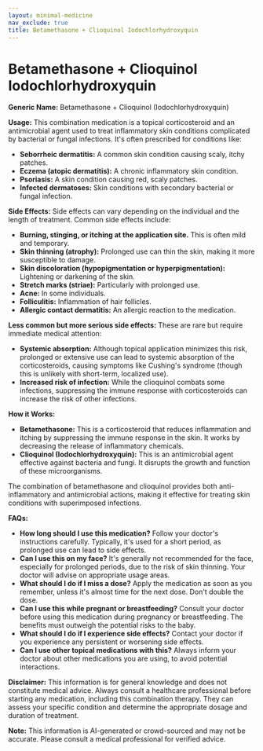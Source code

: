 ```yaml
---
layout: minimal-medicine
nav_exclude: true
title: Betamethasone + Clioquinol Iodochlorhydroxyquin
---
```


# Betamethasone + Clioquinol Iodochlorhydroxyquin

**Generic Name:** Betamethasone + Clioquinol (Iodochlorhydroxyquin)

**Usage:** This combination medication is a topical corticosteroid and an antimicrobial agent used to treat inflammatory skin conditions complicated by bacterial or fungal infections.  It's often prescribed for conditions like:

* **Seborrheic dermatitis:** A common skin condition causing scaly, itchy patches.
* **Eczema (atopic dermatitis):**  A chronic inflammatory skin condition.
* **Psoriasis:** A skin condition causing red, scaly patches.
* **Infected dermatoses:** Skin conditions with secondary bacterial or fungal infection.


**Side Effects:**  Side effects can vary depending on the individual and the length of treatment.  Common side effects include:

* **Burning, stinging, or itching at the application site.** This is often mild and temporary.
* **Skin thinning (atrophy):** Prolonged use can thin the skin, making it more susceptible to damage.
* **Skin discoloration (hypopigmentation or hyperpigmentation):**  Lightening or darkening of the skin.
* **Stretch marks (striae):** Particularly with prolonged use.
* **Acne:**  In some individuals.
* **Folliculitis:** Inflammation of hair follicles.
* **Allergic contact dermatitis:**  An allergic reaction to the medication.


**Less common but more serious side effects:**  These are rare but require immediate medical attention:

* **Systemic absorption:** Although topical application minimizes this risk, prolonged or extensive use can lead to systemic absorption of the corticosteroids, causing symptoms like Cushing's syndrome (though this is unlikely with short-term, localized use).
* **Increased risk of infection:**  While the clioquinol combats some infections, suppressing the immune response with corticosteroids can increase the risk of other infections.


**How it Works:**

* **Betamethasone:** This is a corticosteroid that reduces inflammation and itching by suppressing the immune response in the skin.  It works by decreasing the release of inflammatory chemicals.
* **Clioquinol (Iodochlorhydroxyquin):** This is an antimicrobial agent effective against bacteria and fungi. It disrupts the growth and function of these microorganisms.

The combination of betamethasone and clioquinol provides both anti-inflammatory and antimicrobial actions, making it effective for treating skin conditions with superimposed infections.


**FAQs:**

* **How long should I use this medication?**  Follow your doctor's instructions carefully.  Typically, it's used for a short period, as prolonged use can lead to side effects.
* **Can I use this on my face?**  It's generally not recommended for the face, especially for prolonged periods, due to the risk of skin thinning.  Your doctor will advise on appropriate usage areas.
* **What should I do if I miss a dose?**  Apply the medication as soon as you remember, unless it's almost time for the next dose. Don't double the dose.
* **Can I use this while pregnant or breastfeeding?**  Consult your doctor before using this medication during pregnancy or breastfeeding.  The benefits must outweigh the potential risks to the baby.
* **What should I do if I experience side effects?**  Contact your doctor if you experience any persistent or worsening side effects.
* **Can I use other topical medications with this?**  Always inform your doctor about other medications you are using, to avoid potential interactions.


**Disclaimer:** This information is for general knowledge and does not constitute medical advice. Always consult a healthcare professional before starting any medication, including this combination therapy.  They can assess your specific condition and determine the appropriate dosage and duration of treatment.


**Note:** This information is AI-generated or crowd-sourced and may not be accurate. Please consult a medical professional for verified advice.